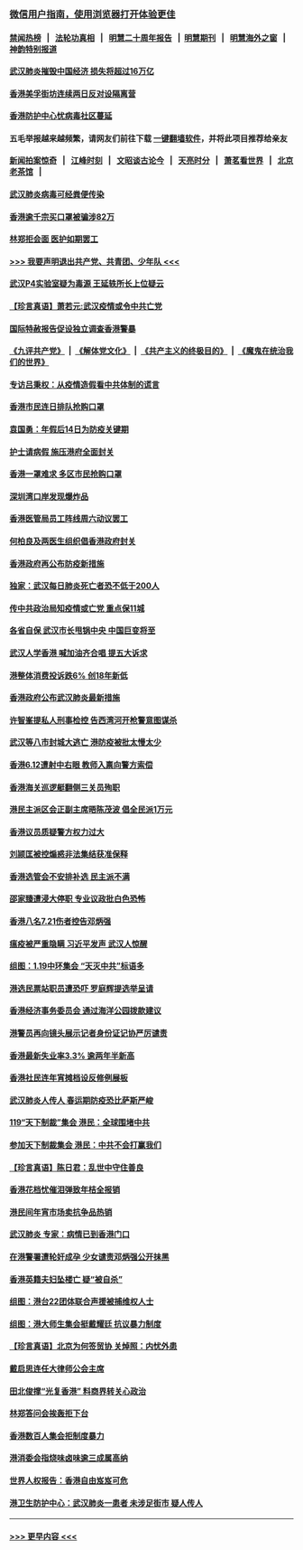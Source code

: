 ### [微信用户指南，使用浏览器打开体验更佳](https://github.com/gfw-breaker/banned-news1/blob/master/indexes/wechat-guide.md?t=0)
#### [禁闻热榜](热点新闻.md?t=0)  &nbsp;&nbsp;|&nbsp;&nbsp; [法轮功真相](https://github.com/gfw-breaker/truth/blob/master/README.md?t=0) &nbsp;&nbsp;|&nbsp;&nbsp; [明慧二十周年报告](https://github.com/gfw-breaker/mh-reports/blob/master/README.md?t=0) &nbsp;&nbsp;|&nbsp;&nbsp;[明慧期刊](https://github.com/gfw-breaker/mh-qikan) &nbsp;&nbsp;|&nbsp;&nbsp; [明慧海外之窗](https://github.com/gfw-breaker/mh-news/blob/master/README.md?t=0) &nbsp;&nbsp;|&nbsp;&nbsp; [神韵特别报道](https://github.com/gfw-breaker/mh-news/blob/master/shenyun.md?t=0)
#### [武汉肺炎摧毁中国经济 损失将超过16万亿](../pages/nsc415/n11839723.md?t=02031555) 
#### [香港美孚街坊连续两日反对设隔离营](../pages/nsc415/n11839962.md?t=02031555) 
#### [香港防护中心忧病毒社区蔓延](../pages/nsc415/n11839933.md?t=02031555) 
#### 五毛举报越来越频繁，请网友们前往下载 [一键翻墙软件](https://github.com/gfw-breaker/ssr-accounts)，并将此项目推荐给亲友
#### [新闻拍案惊奇](https://github.com/gfw-breaker/banned-news1/blob/master/pages/link4.md) &nbsp;&nbsp;|&nbsp;&nbsp; [江峰时刻](https://github.com/gfw-breaker/banned-news1/blob/master/pages/link4.md) &nbsp;&nbsp;|&nbsp;&nbsp; [文昭谈古论今](https://github.com/gfw-breaker/banned-news1/blob/master/pages/link4.md) &nbsp;&nbsp;|&nbsp;&nbsp; [天亮时分](https://github.com/gfw-breaker/banned-news1/blob/master/pages/link4.md) &nbsp;&nbsp;|&nbsp;&nbsp; [萧茗看世界](https://github.com/gfw-breaker/banned-news1/blob/master/pages/link4.md) &nbsp;&nbsp;|&nbsp;&nbsp; [北京老茶馆](https://github.com/gfw-breaker/banned-news1/blob/master/pages/link4.md) &nbsp;&nbsp;|&nbsp;&nbsp; 
#### [武汉肺炎病毒可经粪便传染](../pages/nsc415/n11839939.md?t=02031555) 
#### [香港逾千宗买口罩被骗涉82万](../pages/nsc415/n11839914.md?t=02031555) 
#### [林郑拒会面 医护如期罢工](../pages/nsc415/n11839892.md?t=02031555) 
#### [>>> 我要声明退出共产党、共青团、少年队 <<<](https://github.com/begood0513/goodnews/blob/master/quit/letter.md) 
#### [武汉P4实验室疑为毒源 王延轶所长上位疑云](../pages/nsc415/n11835543.md?t=02031555) 
#### [【珍言真语】萧若元:武汉疫情或令中共亡党](../pages/nsc415/n11829394.md?t=02031555) 
#### [国际特赦报告促设独立调查香港警暴](../pages/nsc415/n11833845.md?t=02031555) 
#### [《九评共产党》](https://github.com/begood0513/9ping.md/blob/master/README.md) &nbsp;|&nbsp; [《解体党文化》](../../../../jtdwh.md/blob/master/README.md)  &nbsp;|&nbsp; [《共产主义的终极目的》](../../../../gczydzjmd.md/blob/master/README.md) &nbsp;|&nbsp; [《魔鬼在统治我们的世界》](../../../../mgztzwmdsj.md/blob/master/README.md) 
#### [专访吕秉权：从疫情造假看中共体制的谎言](../pages/nsc415/n11833813.md?t=02031555) 
#### [香港市民连日排队抢购口罩](../pages/nsc415/n11833794.md?t=02031555) 
#### [袁国勇：年假后14日为防疫关键期](../pages/nsc415/n11831088.md?t=02031555) 
#### [护士请病假 施压港府全面封关](../pages/nsc415/n11831030.md?t=02031555) 
#### [香港一罩难求 多区市民抢购口罩](../pages/nsc415/n11831002.md?t=02031555) 
#### [深圳湾口岸发现爆炸品](../pages/nsc415/n11828802.md?t=02031555) 
#### [香港医管局员工阵线周六动议罢工](../pages/nsc415/n11828762.md?t=02031555) 
#### [何柏良及两医生组织倡香港政府封关](../pages/nsc415/n11828749.md?t=02031555) 
#### [香港政府再公布防疫新措施](../pages/nsc415/n11828716.md?t=02031555) 
#### [独家：武汉每日肺炎死亡者恐不低于200人](../pages/nsc415/n11828240.md?t=02031555) 
#### [传中共政治局知疫情或亡党 重点保11城](../pages/nsc415/n11828145.md?t=02031555) 
#### [各省自保 武汉市长甩锅中央 中国巨变将至](../pages/nsc415/n11828021.md?t=02031555) 
#### [武汉人学香港 喊加油齐合唱 提五大诉求](../pages/nsc415/n11827046.md?t=02031555) 
#### [港整体消费投诉跌6% 创18年新低](../pages/nsc415/n11817280.md?t=02031555) 
#### [香港政府公布武汉肺炎最新措施](../pages/nsc415/n11817152.md?t=02031555) 
#### [许智峯提私人刑事检控 告西湾河开枪警意图谋杀](../pages/nsc415/n11817132.md?t=02031555) 
#### [武汉等八市封城大逃亡 港防疫被批太慢太少](../pages/nsc415/n11817058.md?t=02031555) 
#### [香港6.12遭射中右眼 教师入禀向警方索偿](../pages/nsc415/n11814678.md?t=02031555) 
#### [香港海关巡逻艇翻侧三关员殉职](../pages/nsc415/n11814604.md?t=02031555) 
#### [港民主派区会正副主席晤陈茂波 倡全民派1万元](../pages/nsc415/n11814582.md?t=02031555) 
#### [香港议员质疑警方权力过大](../pages/nsc415/n11814560.md?t=02031555) 
#### [刘颕匡被控煽惑非法集结获准保释](../pages/nsc415/n11811727.md?t=02031555) 
#### [香港选管会不安排补选 民主派不满](../pages/nsc415/n11811691.md?t=02031555) 
#### [邵家臻遭浸大停职 专业议政批白色恐怖](../pages/nsc415/n11811670.md?t=02031555) 
#### [香港八名7.21伤者控告邓炳强](../pages/nsc415/n11811623.md?t=02031555) 
#### [瘟疫被严重隐瞒 习近平发声 武汉人惊醒](../pages/nsc415/n11811186.md?t=02031555) 
#### [组图：1.19中环集会 “天灭中共”标语多](../pages/nsc415/n11809514.md?t=02031555) 
#### [港选民票站职员遭恐吓 罗庭辉提选举呈请](../pages/nsc415/n11808914.md?t=02031555) 
#### [香港经济事务委员会 通过海洋公园拨款建议](../pages/nsc415/n11808906.md?t=02031555) 
#### [港警员再向镜头展示记者身份证记协严厉谴责](../pages/nsc415/n11808888.md?t=02031555) 
#### [香港最新失业率3.3% 逾两年半新高](../pages/nsc415/n11808887.md?t=02031555) 
#### [香港社民连年宵摊档设反修例展板](../pages/nsc415/n11808857.md?t=02031555) 
#### [武汉肺炎人传人 春运期防疫恐比萨斯严峻](../pages/nsc415/n11808739.md?t=02031555) 
#### [119“天下制裁”集会 港民：全球围堵中共](../pages/nsc415/n11806318.md?t=02031555) 
#### [参加天下制裁集会 港民：中共不会打赢我们](../pages/nsc415/n11806596.md?t=02031555) 
#### [【珍言真语】陈日君：乱世中守住善良](../pages/nsc415/n11806247.md?t=02031555) 
#### [香港花档忧催泪弹致年桔全报销](../pages/nsc415/n11806130.md?t=02031555) 
#### [港民间年宵市场卖抗争品热销](../pages/nsc415/n11806073.md?t=02031555) 
#### [武汉肺炎 专家：病情已到香港门口](../pages/nsc415/n11806020.md?t=02031555) 
#### [在港警署遭轮奸成孕 少女谴责邓炳强公开抹黑](../pages/nsc415/n11805981.md?t=02031555) 
#### [香港英籍夫妇坠楼亡 疑“被自杀”](../pages/nsc415/n11805937.md?t=02031555) 
#### [组图：港台22团体联合声援被捕维权人士](../pages/nsc415/n11801834.md?t=02031555) 
#### [组图：港大师生集会挺戴耀廷 抗议暴力制度](../pages/nsc415/n11799298.md?t=02031555) 
#### [【珍言真语】北京为何签贸协 关焯照：内忧外患](../pages/nsc415/n11799790.md?t=02031555) 
#### [戴启思连任大律师公会主席](../pages/nsc415/n11799306.md?t=02031555) 
#### [田北俊撑“光复香港” 料商界转关心政治](../pages/nsc415/n11799287.md?t=02031555) 
#### [林郑答问会挨轰拒下台](../pages/nsc415/n11799261.md?t=02031555) 
#### [香港数百人集会拒制度暴力](../pages/nsc415/n11796941.md?t=02031555) 
#### [港消委会指烧味卤味逾三成属高纳](../pages/nsc415/n11796815.md?t=02031555) 
#### [世界人权报告：香港自由岌岌可危](../pages/nsc415/n11796873.md?t=02031555) 
#### [港卫生防护中心：武汉肺炎一患者 未涉足街市 疑人传人](../pages/nsc415/n11796789.md?t=02031555) 

----
#### [ >>> 更早内容 <<< ](../indexes/nsc415-earlier.md)
